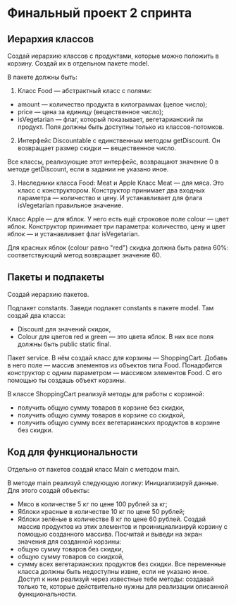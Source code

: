 # Финальный проект 2 спринта
## Иерархия классов
Создай иерархию классов с продуктами, которые можно положить в корзину. Создай их в отдельном пакете model.


В пакете должны быть:
1. Класс Food — абстрактный класс с полями:
* amount — количество продукта в килограммах (целое число);
* price — цена за единицу (вещественное число);
* isVegetarian — флаг, который показывает, вегетарианский ли продукт.
Поля должны быть доступны только из классов-потомков.


2. Интерфейс Discountable c единственным методом getDiscount. Он возвращает размер скидки — вещественное число.


Все классы, реализующие этот интерфейс, возвращают значение 0 в методе getDiscount, если в задании не указано иное.


3. Наследники класса Food: Meat и Apple
Класс Meat — для мяса. Это класс с конструктором. Конструктор принимает два входных параметра — количество и цену. И устанавливает для флага isVegetarian правильное значение. 


Класс Apple — для яблок. У него есть ещё строковое поле colour — цвет яблок. Конструктор принимает три параметра: количество, цену и цвет яблок — и устанавливает флаг isVegetarian.


Для красных яблок (colour равно "red") скидка должна быть равна 60%: соответствующий метод возвращает значение 60.


## Пакеты и подпакеты
Создай иерархию пакетов.


Подпакет constants. Заведи подпакет constants в пакете model. Там создай два класса: 
* Discount для значений скидок,
* Colour для цветов red и green — это цвета яблок. В них все поля должны быть public static final.


Пакет service. В нём создай класс для корзины — ShoppingCart. Добавь в него поле — массив элементов из объектов типа Food. Понадобится конструктор с одним параметром — массивом элементов Food. С его помощью ты создашь объект корзины.

 
В классе ShoppingCart реализуй методы для работы с корзиной:
* получить общую сумму товаров в корзине без скидки,
* получить общую сумму товаров в корзине со скидкой,
* получить общую сумму всех вегетарианских продуктов в корзине без скидки.


## Код для функциональности
Отдельно от пакетов создай класс Main с методом main.


В методе main реализуй следующую логику:
Инициализируй данные. Для этого создай объекты:
* Мясо в количестве 5 кг по цене 100 рублей за кг;
* Яблоки красные в количестве 10 кг по цене 50 рублей;
* Яблоки зелёные в количестве 8 кг по цене 60 рублей.
Создай массив продуктов из этих элементов и проинициализируй корзину с помощью созданного массива.
Посчитай и выведи на экран значения для созданной корзины:
* общую сумму товаров без скидки,
* общую сумму товаров со скидкой,
* сумму всех вегетарианских продуктов без скидки.
Все переменные класса должны быть недоступны извне, если не указано иное. Доступ к ним реализуй через известные тебе методы: создавай только те, которые действительно нужны для реализации описанной функциональности.